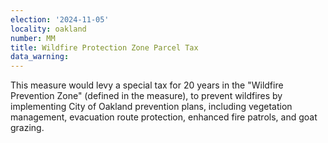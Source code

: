 ```yaml
---
election: '2024-11-05'
locality: oakland
number: MM
title: Wildfire Protection Zone Parcel Tax
data_warning: 
---
```

This measure would levy a special tax for 20 years in the "Wildfire Prevention Zone" (defined in the measure), to prevent wildfires by implementing City of Oakland prevention plans, including vegetation management, evacuation route protection, enhanced fire patrols, and goat grazing.

